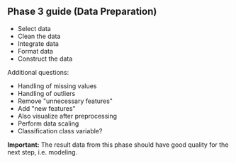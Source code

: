 ## Phase 3 guide (Data Preparation)

- Select data
- Clean the data
- Integrate data
- Format data
- Construct the data


Additional questions:

- Handling of missing values
- Handling of outliers
- Remove "unnecessary features"
- Add "new features"
- Also visualize after preprocessing
- Perform data scaling
- Classification class variable?

**Important:** The result data from this phase should have good quality for the next step, i.e. modeling.
